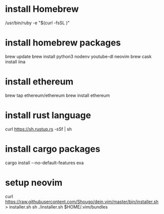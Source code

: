 # install Homebrew
/usr/bin/ruby -e "$(curl -fsSL )"

# install homebrew packages
brew update
brew install python3 nodenv youtube-dl neovim
brew cask install iina

# install ethereum
brew tap ethereum/ethereum
brew install ethereum

# install rust language
curl https://sh.rustup.rs -sSf | sh

# install cargo packages
cargo install --no-default-features exa

# setup neovim
curl https://raw.githubusercontent.com/Shougo/dein.vim/master/bin/installer.sh > installer.sh
sh ./installer.sh $HOME/.vim/bundles
